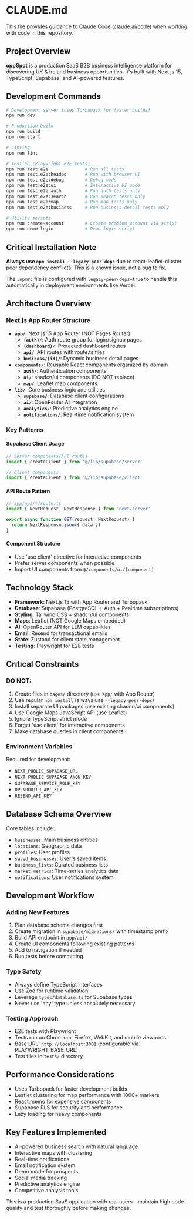 # CLAUDE.md

This file provides guidance to Claude Code (claude.ai/code) when working with code in this repository.

## Project Overview

**oppSpot** is a production SaaS B2B business intelligence platform for discovering UK & Ireland business opportunities. It's built with Next.js 15, TypeScript, Supabase, and AI-powered features.

## Development Commands

```bash
# Development server (uses Turbopack for faster builds)
npm run dev

# Production build
npm run build
npm run start

# Linting
npm run lint

# Testing (Playwright E2E tests)
npm run test:e2e              # Run all tests
npm run test:e2e:headed       # Run with browser UI
npm run test:e2e:debug        # Debug mode
npm run test:e2e:ui           # Interactive UI mode
npm run test:e2e:auth         # Run auth tests only
npm run test:e2e:search       # Run search tests only
npm run test:e2e:map          # Run map tests only
npm run test:e2e:business     # Run business detail tests only

# Utility scripts
npm run create-account        # Create premium account via script
npm run demo-login            # Demo login script
```

## Critical Installation Note

**Always use `npm install --legacy-peer-deps`** due to react-leaflet-cluster peer dependency conflicts. This is a known issue, not a bug to fix.

The `.npmrc` file is configured with `legacy-peer-deps=true` to handle this automatically in deployment environments like Vercel.

## Architecture Overview

### Next.js App Router Structure
- **`app/`**: Next.js 15 App Router (NOT Pages Router)
  - **`(auth)/`**: Auth route group for login/signup pages
  - **`(dashboard)/`**: Protected dashboard routes
  - **`api/`**: API routes with route.ts files
  - **`business/[id]/`**: Dynamic business detail pages
- **`components/`**: Reusable React components organized by domain
  - **`auth/`**: Authentication components
  - **`ui/`**: shadcn/ui components (DO NOT replace)
  - **`map/`**: Leaflet map components
- **`lib/`**: Core business logic and utilities
  - **`supabase/`**: Database client configurations
  - **`ai/`**: OpenRouter AI integration
  - **`analytics/`**: Predictive analytics engine
  - **`notifications/`**: Real-time notification system

### Key Patterns

#### Supabase Client Usage
```typescript
// Server components/API routes
import { createClient } from '@/lib/supabase/server'

// Client components
import { createClient } from '@/lib/supabase/client'
```

#### API Route Pattern
```typescript
// app/api/*/route.ts
import { NextRequest, NextResponse } from 'next/server'

export async function GET(request: NextRequest) {
  return NextResponse.json({ data })
}
```

#### Component Structure
- Use 'use client' directive for interactive components
- Prefer server components when possible
- Import UI components from `@/components/ui/[component]`

## Technology Stack

- **Framework**: Next.js 15 with App Router and Turbopack
- **Database**: Supabase (PostgreSQL + Auth + Realtime subscriptions)
- **Styling**: Tailwind CSS + shadcn/ui components
- **Maps**: Leaflet (NOT Google Maps embedded)
- **AI**: OpenRouter API for LLM capabilities
- **Email**: Resend for transactional emails
- **State**: Zustand for client state management
- **Testing**: Playwright for E2E tests

## Critical Constraints

### DO NOT:
1. Create files in `pages/` directory (use `app/` with App Router)
2. Use regular `npm install` (always use `--legacy-peer-deps`)
3. Install separate UI packages (use existing shadcn/ui components)
4. Use Google Maps JavaScript API (use Leaflet)
5. Ignore TypeScript strict mode
6. Forget 'use client' for interactive components
7. Make database queries in client components

### Environment Variables
Required for development:
- `NEXT_PUBLIC_SUPABASE_URL`
- `NEXT_PUBLIC_SUPABASE_ANON_KEY`
- `SUPABASE_SERVICE_ROLE_KEY`
- `OPENROUTER_API_KEY`
- `RESEND_API_KEY`

## Database Schema Overview

Core tables include:
- `businesses`: Main business entities
- `locations`: Geographic data
- `profiles`: User profiles
- `saved_businesses`: User's saved items
- `business_lists`: Curated business lists
- `market_metrics`: Time-series analytics data
- `notifications`: User notifications system

## Development Workflow

### Adding New Features
1. Plan database schema changes first
2. Create migration in `supabase/migrations/` with timestamp prefix
3. Build API endpoint in `app/api/`
4. Create UI components following existing patterns
5. Add to navigation if needed
6. Run tests before committing

### Type Safety
- Always define TypeScript interfaces
- Use Zod for runtime validation
- Leverage `types/database.ts` for Supabase types
- Never use 'any' type unless absolutely necessary

### Testing Approach
- E2E tests with Playwright
- Tests run on Chromium, Firefox, WebKit, and mobile viewports
- Base URL: `http://localhost:3001` (configurable via PLAYWRIGHT_BASE_URL)
- Test files in `tests/` directory

## Performance Considerations

- Uses Turbopack for faster development builds
- Leaflet clustering for map performance with 1000+ markers
- React.memo for expensive components
- Supabase RLS for security and performance
- Lazy loading for heavy components

## Key Features Implemented

- AI-powered business search with natural language
- Interactive maps with clustering
- Real-time notifications
- Email notification system
- Demo mode for prospects
- Social media tracking
- Predictive analytics engine
- Competitive analysis tools

This is a production SaaS application with real users - maintain high code quality and test thoroughly before making changes.